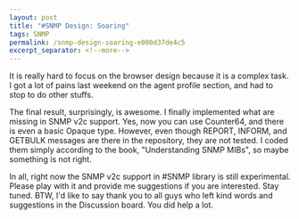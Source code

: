 ```yaml
---
layout: post
title: "#SNMP Design: Soaring"
tags: SNMP
permalink: /snmp-design-soaring-e000d37de4c5
excerpt_separator: <!--more-->
---
```

It is really hard to focus on the browser design because it is a complex task. I got a lot of pains last weekend on the agent profile section, and had to stop to do other stuffs.

The final result, surprisingly, is awesome. I finally implemented what are missing in SNMP v2c support. Yes, now you can use Counter64, and there is even a basic Opaque type. However, even though REPORT, INFORM, and GETBULK messages are there in the repository, they are not tested. I coded them simply according to the book, "Understanding SNMP MIBs", so maybe something is not right.

In all, right now the SNMP v2c support in #SNMP library is still experimental. Please play with it and provide me suggestions if you are interested. Stay tuned.
BTW, I'd like to say thank you to all guys who left kind words and suggestions in the Discussion board. You did help a lot.
<!--more-->